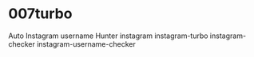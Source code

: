# 007turbo
Auto Instagram username Hunter    instagram instagram-turbo instagram-checker instagram-username-checker
